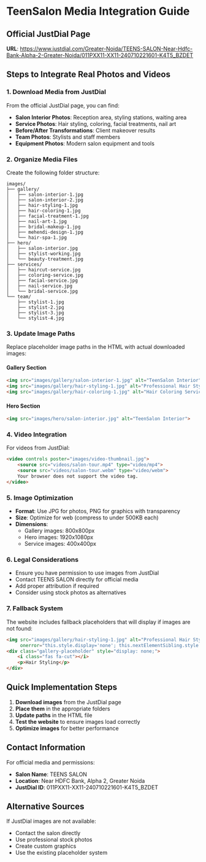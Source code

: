 # TeenSalon Media Integration Guide

## Official JustDial Page
**URL**: https://www.justdial.com/Greater-Noida/TEENS-SALON-Near-Hdfc-Bank-Alpha-2-Greater-Noida/011PXX11-XX11-240710221601-K4T5_BZDET

## Steps to Integrate Real Photos and Videos

### 1. Download Media from JustDial
From the official JustDial page, you can find:
- **Salon Interior Photos**: Reception area, styling stations, waiting area
- **Service Photos**: Hair styling, coloring, facial treatments, nail art
- **Before/After Transformations**: Client makeover results
- **Team Photos**: Stylists and staff members
- **Equipment Photos**: Modern salon equipment and tools

### 2. Organize Media Files
Create the following folder structure:
```
images/
├── gallery/
│   ├── salon-interior-1.jpg
│   ├── salon-interior-2.jpg
│   ├── hair-styling-1.jpg
│   ├── hair-coloring-1.jpg
│   ├── facial-treatment-1.jpg
│   ├── nail-art-1.jpg
│   ├── bridal-makeup-1.jpg
│   ├── mehendi-design-1.jpg
│   └── hair-spa-1.jpg
├── hero/
│   ├── salon-interior.jpg
│   ├── stylist-working.jpg
│   └── beauty-treatment.jpg
├── services/
│   ├── haircut-service.jpg
│   ├── coloring-service.jpg
│   ├── facial-service.jpg
│   ├── nail-service.jpg
│   └── bridal-service.jpg
└── team/
    ├── stylist-1.jpg
    ├── stylist-2.jpg
    ├── stylist-3.jpg
    └── stylist-4.jpg
```

### 3. Update Image Paths
Replace placeholder image paths in the HTML with actual downloaded images:

#### Gallery Section
```html
<img src="images/gallery/salon-interior-1.jpg" alt="TeenSalon Interior">
<img src="images/gallery/hair-styling-1.jpg" alt="Professional Hair Styling">
<img src="images/gallery/hair-coloring-1.jpg" alt="Hair Coloring Services">
```

#### Hero Section
```html
<img src="images/hero/salon-interior.jpg" alt="TeenSalon Interior">
```

### 4. Video Integration
For videos from JustDial:
```html
<video controls poster="images/video-thumbnail.jpg">
    <source src="videos/salon-tour.mp4" type="video/mp4">
    <source src="videos/salon-tour.webm" type="video/webm">
    Your browser does not support the video tag.
</video>
```

### 5. Image Optimization
- **Format**: Use JPG for photos, PNG for graphics with transparency
- **Size**: Optimize for web (compress to under 500KB each)
- **Dimensions**: 
  - Gallery images: 800x800px
  - Hero images: 1920x1080px
  - Service images: 400x400px

### 6. Legal Considerations
- Ensure you have permission to use images from JustDial
- Contact TEENS SALON directly for official media
- Add proper attribution if required
- Consider using stock photos as alternatives

### 7. Fallback System
The website includes fallback placeholders that will display if images are not found:
```html
<img src="images/gallery/hair-styling-1.jpg" alt="Professional Hair Styling" 
     onerror="this.style.display='none'; this.nextElementSibling.style.display='flex';">
<div class="gallery-placeholder" style="display: none;">
    <i class="fas fa-cut"></i>
    <p>Hair Styling</p>
</div>
```

## Quick Implementation Steps

1. **Download images** from the JustDial page
2. **Place them** in the appropriate folders
3. **Update paths** in the HTML file
4. **Test the website** to ensure images load correctly
5. **Optimize images** for better performance

## Contact Information
For official media and permissions:
- **Salon Name**: TEENS SALON
- **Location**: Near HDFC Bank, Alpha 2, Greater Noida
- **JustDial ID**: 011PXX11-XX11-240710221601-K4T5_BZDET

## Alternative Sources
If JustDial images are not available:
- Contact the salon directly
- Use professional stock photos
- Create custom graphics
- Use the existing placeholder system
